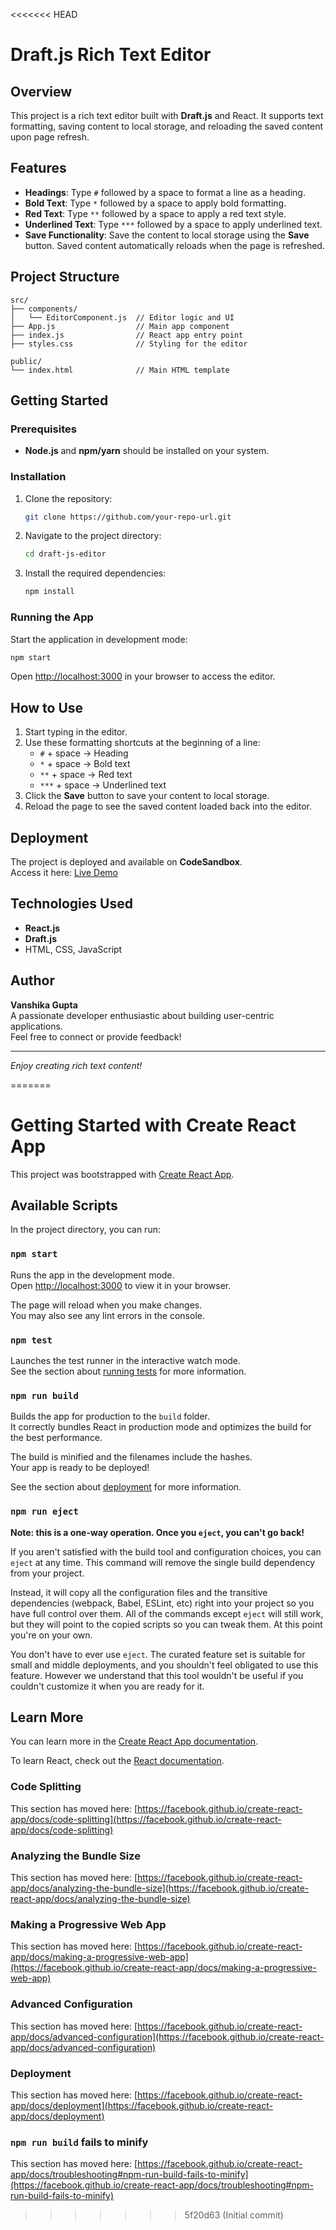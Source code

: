 <<<<<<< HEAD
# Draft.js Rich Text Editor

## Overview
This project is a rich text editor built with **Draft.js** and React. It supports text formatting, saving content to local storage, and reloading the saved content upon page refresh.

## Features
- **Headings**: Type `#` followed by a space to format a line as a heading.
- **Bold Text**: Type `*` followed by a space to apply bold formatting.
- **Red Text**: Type `**` followed by a space to apply a red text style.
- **Underlined Text**: Type `***` followed by a space to apply underlined text.
- **Save Functionality**: Save the content to local storage using the **Save** button. Saved content automatically reloads when the page is refreshed.

## Project Structure
```
src/
├── components/
│   └── EditorComponent.js  // Editor logic and UI
├── App.js                  // Main app component
├── index.js                // React app entry point
├── styles.css              // Styling for the editor

public/
└── index.html              // Main HTML template
```

## Getting Started

### Prerequisites
- **Node.js** and **npm/yarn** should be installed on your system.

### Installation
1. Clone the repository:
   ```bash
   git clone https://github.com/your-repo-url.git
   ```
2. Navigate to the project directory:
   ```bash
   cd draft-js-editor
   ```
3. Install the required dependencies:
   ```bash
   npm install
   ```

### Running the App
Start the application in development mode:
```bash
npm start
```
Open [http://localhost:3000](http://localhost:3000) in your browser to access the editor.

## How to Use
1. Start typing in the editor.
2. Use these formatting shortcuts at the beginning of a line:
   - `#` + space → Heading
   - `*` + space → Bold text
   - `**` + space → Red text
   - `***` + space → Underlined text
3. Click the **Save** button to save your content to local storage.
4. Reload the page to see the saved content loaded back into the editor.

## Deployment
The project is deployed and available on **CodeSandbox**.  
Access it here: [Live Demo](https://codesandbox.io/p/sandbox/magical-sara-4dymv6?workspaceId=ws_FuoYR4Tr6CMp6bDrmgH2qD)

## Technologies Used
- **React.js**
- **Draft.js**
- HTML, CSS, JavaScript

## Author
**Vanshika Gupta**  
A passionate developer enthusiastic about building user-centric applications.  
Feel free to connect or provide feedback!

---

*Enjoy creating rich text content!*

=======
# Getting Started with Create React App

This project was bootstrapped with [Create React App](https://github.com/facebook/create-react-app).

## Available Scripts

In the project directory, you can run:

### `npm start`

Runs the app in the development mode.\
Open [http://localhost:3000](http://localhost:3000) to view it in your browser.

The page will reload when you make changes.\
You may also see any lint errors in the console.

### `npm test`

Launches the test runner in the interactive watch mode.\
See the section about [running tests](https://facebook.github.io/create-react-app/docs/running-tests) for more information.

### `npm run build`

Builds the app for production to the `build` folder.\
It correctly bundles React in production mode and optimizes the build for the best performance.

The build is minified and the filenames include the hashes.\
Your app is ready to be deployed!

See the section about [deployment](https://facebook.github.io/create-react-app/docs/deployment) for more information.

### `npm run eject`

**Note: this is a one-way operation. Once you `eject`, you can't go back!**

If you aren't satisfied with the build tool and configuration choices, you can `eject` at any time. This command will remove the single build dependency from your project.

Instead, it will copy all the configuration files and the transitive dependencies (webpack, Babel, ESLint, etc) right into your project so you have full control over them. All of the commands except `eject` will still work, but they will point to the copied scripts so you can tweak them. At this point you're on your own.

You don't have to ever use `eject`. The curated feature set is suitable for small and middle deployments, and you shouldn't feel obligated to use this feature. However we understand that this tool wouldn't be useful if you couldn't customize it when you are ready for it.

## Learn More

You can learn more in the [Create React App documentation](https://facebook.github.io/create-react-app/docs/getting-started).

To learn React, check out the [React documentation](https://reactjs.org/).

### Code Splitting

This section has moved here: [https://facebook.github.io/create-react-app/docs/code-splitting](https://facebook.github.io/create-react-app/docs/code-splitting)

### Analyzing the Bundle Size

This section has moved here: [https://facebook.github.io/create-react-app/docs/analyzing-the-bundle-size](https://facebook.github.io/create-react-app/docs/analyzing-the-bundle-size)

### Making a Progressive Web App

This section has moved here: [https://facebook.github.io/create-react-app/docs/making-a-progressive-web-app](https://facebook.github.io/create-react-app/docs/making-a-progressive-web-app)

### Advanced Configuration

This section has moved here: [https://facebook.github.io/create-react-app/docs/advanced-configuration](https://facebook.github.io/create-react-app/docs/advanced-configuration)

### Deployment

This section has moved here: [https://facebook.github.io/create-react-app/docs/deployment](https://facebook.github.io/create-react-app/docs/deployment)

### `npm run build` fails to minify

This section has moved here: [https://facebook.github.io/create-react-app/docs/troubleshooting#npm-run-build-fails-to-minify](https://facebook.github.io/create-react-app/docs/troubleshooting#npm-run-build-fails-to-minify)
>>>>>>> 5f20d63 (Initial commit)
